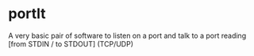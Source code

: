 # portlt
A very basic pair of software to listen on a port and talk to a port reading [from STDIN / to STDOUT] (TCP/UDP)
